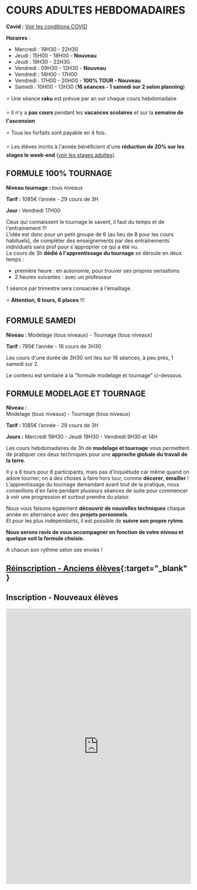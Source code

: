 # COURS ADULTES HEBDOMADAIRES  
**Covid :** [Voir les conditions COVID](covid)  
  

**Horaires** :  
- Mercredi : 19H30 - 22H30  
- Jeudi    : 15H00 - 18H00 - **Nouveau**  
- Jeudi    : 19H30 - 22H30
- Vendredi : 09H30 - 12H30 - **Nouveau**  
- Vendredi : 14H00 - 17H00  
- Vendredi : 17H00 - 20H00 - **100% TOUR - Nouveau**  
- Samedi   : 10H00 - 13H30 (**16 séances - 1 samedi sur 2 selon planning**)  

:star: Une séance **raku** est prévue par an sur chaque cours hebdomadaire  

:star: Il n'y a **pas cours** pendant les **vacances scolaires** et sur la **semaine de l'ascension**  

:star: Tous les forfaits sont payable en 4 fois.  

:star: Les élèves incrits à l'année bénéficient d'une **réduction de 20% sur les stages le week-end** ([voir les stages adultes](stages_adultes.md)).   
  
  

## FORMULE 100% TOURNAGE  

**Niveau tournage :** tous niveaux  

**Tarif :** 1085€ l’année - 29 cours de 3H  

**Jour :** Vendredi 17H00

Ceux qui connaissent le tournage le savent, il faut du temps et de l'entrainement !!!  
L'idée est donc pour un petit groupe de 6 (au lieu de 8 pour les cours habituels), de compléter des enseignements par des entraînements individuels sans prof pour s'approprier ce qui a été vu.  
Le cours de 3h **dédié à l'apprentissage du tournage** se déroule en deux temps :  
- première heure : en autonomie, pour trouver ses propres sensations   
- 2 heures suivantes : avec un professeur  

1 séance par trimestre sera consacrée à l'émaillage.

:star: **Attention, 6 tours, 6 places** !!! 

## FORMULE SAMEDI   
**Niveau :**  Modelage (tous niveaux) - Tournage (tous niveaux)  

**Tarif :** 785€ l’année - 16 cours de 3H30

Les cours d'une durée de 3H30 ont lieu sur 16 séances, à peu près, 1 samedi sur 2.  

Le contenu est similaire à la "formule modelage et tournage" ci-dessous.  


## FORMULE MODELAGE ET TOURNAGE  

**Niveau :**  
Modelage (tous niveaux) - Tournage (tous niveaux)  

**Tarif :** 1085€ l’année - 29 cours de 3H  

**Jours :** Mercredi 19H30 - Jeudi 19H30 - Vendredi 9H30 et 14H

Les cours hebdomadaires de 3h de **modelage et tournage** vous permettent de pratiquer ces deux techniques pour une **approche globale du travail de la terre**.  

Il y a 6 tours pour 8 participants, mais pas d'inquiétude car même quand on adore tourner, on a des choses à faire hors tour, comme **décorer**, **émailler** !  
L'apprentissage du tournage demandant avant tout de la pratique, nous conseillons d'en faire pendant plusieurs séances de suite pour commencer à voir une progression et surtout prendre du plaisir.  

Nous vous faisons également **découvrir de nouvelles techniques** chaque année en alternance avec des **projets personnels**.  
Et pour les plus indépendants, il est possible de **suivre son propre rytme**.  


**Nous serons ravis de vous accompagner en fonction de votre niveau et quelque soit la formule choisie.**  



A chacun son rythme selon ses envies !  

 

## [Réinscription - Anciens élèves](https://www.helloasso.com/associations/fans-de-terre/evenements/reinscriptions-adultes-2021-2022){:target="_blank" }  

## Inscription - Nouveaux élèves  

<iframe id="haWidget" allowtransparency="true" scrolling="auto" src="https://www.helloasso.com/associations/fans-de-terre/evenements/new-inscriptions-adultes-2021-2022/widget" style="width: 100%; height: 750px; border: none;" ></iframe>






